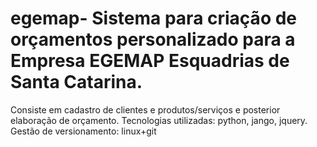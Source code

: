# egemap- Sistema para criação de orçamentos personalizado para a Empresa EGEMAP Esquadrias de Santa Catarina. 
Consiste em cadastro de clientes e produtos/serviços e posterior elaboração de orçamento. 
Tecnologias utilizadas: python, jango, jquery.
Gestão de versionamento: linux+git

